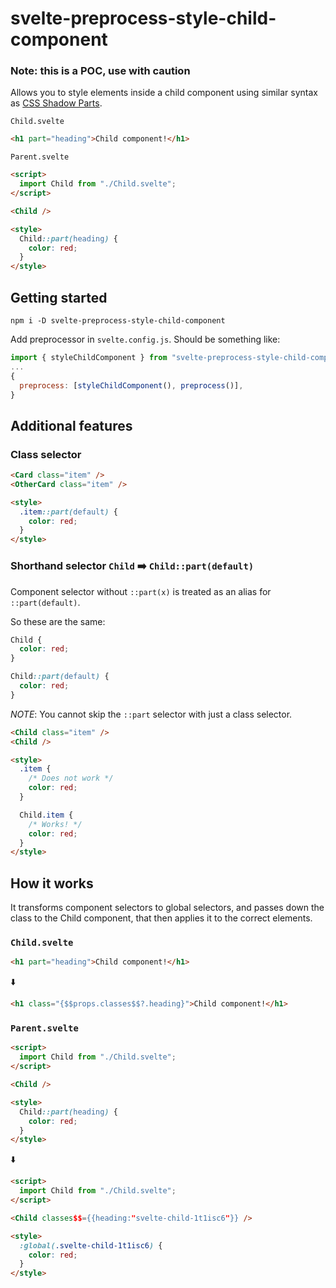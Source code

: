 # svelte-preprocess-style-child-component

### Note: this is a POC, use with caution

Allows you to style elements inside a child component using similar syntax as [CSS Shadow Parts](https://developer.mozilla.org/en-US/docs/Web/CSS/::part).

`Child.svelte`

```html
<h1 part="heading">Child component!</h1>
```

`Parent.svelte`

```html
<script>
  import Child from "./Child.svelte";
</script>

<Child />

<style>
  Child::part(heading) {
    color: red;
  }
</style>
```

## Getting started

```shell
npm i -D svelte-preprocess-style-child-component
```

Add preprocessor in `svelte.config.js`. Should be something like:

```js
import { styleChildComponent } from "svelte-preprocess-style-child-component";
...
{
  preprocess: [styleChildComponent(), preprocess()],
}
```

## Additional features

### Class selector

```html
<Card class="item" />
<OtherCard class="item" />

<style>
  .item::part(default) {
    color: red;
  }
</style>
```

### Shorthand selector `Child` ➡️ `Child::part(default)`

Component selector without `::part(x)` is treated as an alias for `::part(default)`.

So these are the same:

```css
Child {
  color: red;
}

Child::part(default) {
  color: red;
}
```

_NOTE_: You cannot skip the `::part` selector with just a class selector.

```html
<Child class="item" />
<Child />

<style>
  .item {
    /* Does not work */
    color: red;
  }

  Child.item {
    /* Works! */
    color: red;
  }
</style>
```

## How it works

It transforms component selectors to global selectors, and passes down the class to the Child component, that then applies it to the correct elements.

### `Child.svelte`

```html
<h1 part="heading">Child component!</h1>
```

⬇️

```html
<h1 class="{$$props.classes$$?.heading}">Child component!</h1>
```

### `Parent.svelte`

```html
<script>
  import Child from "./Child.svelte";
</script>

<Child />

<style>
  Child::part(heading) {
    color: red;
  }
</style>
```

⬇️

```html
<script>
  import Child from "./Child.svelte";
</script>

<Child classes$$={{heading:"svelte-child-1t1isc6"}} />

<style>
  :global(.svelte-child-1t1isc6) {
    color: red;
  }
</style>
```
